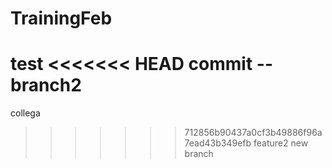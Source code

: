 # TrainingFeb
test
<<<<<<< HEAD
commit -- branch2
=======
collega
>>>>>>> 712856b90437a0cf3b49886f96a7ead43b349efb
feature2 new branch